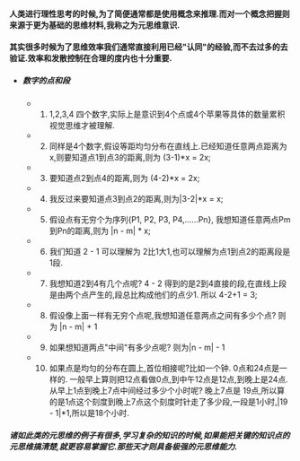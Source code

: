 
#### 人类进行理性思考的时候,为了简便通常都是使用概念来推理.而对一个概念把握则来源于更为基础的思维材料,我称之为元思维意识.
#### 其实很多时候为了思维效率我们通常直接利用已经"认同"的经验,而不去过多的去验证.效率和发散控制在合理的度内也十分重要.

 - ##### 数字的点和段
    - 1. 1,2,3,4 四个数字,实际上是意识到4个点或4个苹果等具体的数量累积视觉思维才被理解.
    - 2. 同样是4个数字,假设等距均匀分布在直线上.已经知道任意两点距离为x,则要知道点1到点3的距离,则为 (3-1)*x = 2x;
    - 3. 要知道点2到点4的距离,则为 (4-2)*x = 2x;
    - 4. 我反过来要知道点3到点2的距离,则为|3-2|*x = x;
    - 5. 假设点有无穷个为序列{P1, P2, P3, P4,......Pn}, 我想知道任意两点Pm到Pn的距离,则为 |n - m| * x;
    - 6. 我们知道 2 - 1 可以理解为 2比1大1,也可以理解为点1到点2的距离段是1段.
    - 7. 我想知道2到4有几个点呢? 4 - 2 得到的是2到4直接的段,在直线上段是由两个点产生的,段总比构成他们的点少1. 所以 4-2+1 = 3;
    - 8. 假设像上面一样有无穷个点呢,我想知道任意两点之间有多少个点? 则为 |n - m| + 1
    - 9. 如果想知道两点"中间"有多少点呢? 则为|n - m| - 1
    - 10. 如果点是均匀的分布在圆上,首位相接呢?比如一个钟. 0点和24点是一样的. 一般早上算则把12点看做0点,到中午12点是12点,到晚上是24点.从早上1点到晚上7点中间经过多少个小时呢? 晚上7点是 19点,所以算的是1点这个刻度到晚上7点这个刻度时针走了多少段,一段是1小时,|19 - 1|*1,所以是18个小时.

##### 诸如此类的元思维的例子有很多,学习复杂的知识的时候,如果能把关键的知识点的元思维搞清楚,就更容易掌握它.那些天才则具备极强的元思维能力.


